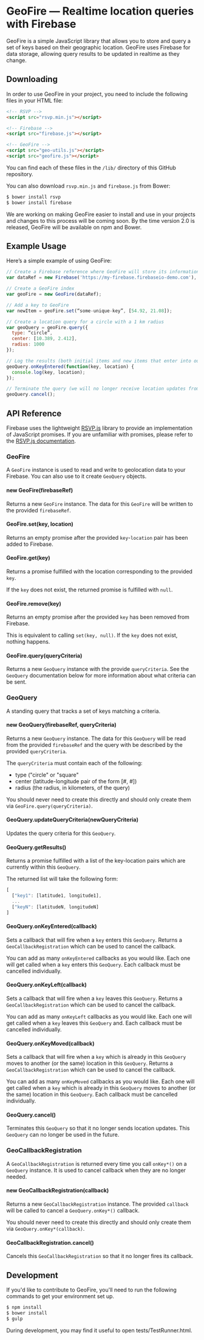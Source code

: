 # GeoFire — Realtime location queries with Firebase

GeoFire is a simple JavaScript library that allows you to store and query a set
of keys based on their geographic location. GeoFire uses Firebase for data
storage, allowing query results to be updated in realtime as they change.

## Downloading

In order to use GeoFire in your project, you need to include the following files in your HTML file:

```html
<!-- RSVP -->
<script src="rsvp.min.js"></script>

<!-- Firebase -->
<script src="firebase.js"></script>

<!-- GeoFire -->
<script src="geo-utils.js"></script>
<script src="geofire.js"></script>
```

You can find each of these files in the `/lib/` directory of this GitHub repository.

You can also download `rsvp.min.js` and `firebase.js` from Bower:

```bash
$ bower install rsvp
$ bower install firebase
```

We are working on making GeoFire easier to install and use in your projects and changes to this process will be coming soon. By the time version 2.0 is released, GeoFire will be available on npm and Bower.

## Example Usage

Here’s a simple example of using GeoFire:

```JavaScript
// Create a Firebase reference where GeoFire will store its information
var dataRef = new Firebase('https://my-firebase.firebaseio-demo.com'),

// Create a GeoFire index
var geoFire = new GeoFire(dataRef);

// Add a key to GeoFire
var newItem = geoFire.set(“some-unique-key”, [54.92, 21.08]);

// Create a location query for a circle with a 1 km radius
var geoQuery = geoFire.query({
  type: “circle”,
  center: [10.389, 2.412],
  radius: 1000
});

// Log the results (both initial items and new items that enter into our query)
geoQuery.onKeyEntered(function(key, location) {
  console.log(key, location);
});

// Terminate the query (we will no longer receive location updates from the server for this query)
geoQuery.cancel();
```

## API Reference

Firebase uses the lightweight [RSVP.js](https://github.com/tildeio/rsvp.js/) library to provide an implementation of JavaScript promises. If you are unfamiliar with promises, please refer to the [RSVP.js documentation](https://github.com/tildeio/rsvp.js/).

### GeoFire

A `GeoFire` instance is used to read and write to geolocation data to your Firebase. You can also use to it create `GeoQuery` objects.

#### new GeoFire(firebaseRef)

Returns a new `GeoFire` instance. The data for this `GeoFire` will be written to the provided `firebaseRef`.

#### GeoFire.set(key, location)

Returns an empty promise after the provided `key`-`location` pair has been added to Firebase.

#### GeoFire.get(key)

Returns a promise fulfilled with the location corresponding to the provided `key`.

If the `key` does not exist, the returned promise is fulfilled with `null`.

#### GeoFire.remove(key)

Returns an empty promise after the provided `key` has been removed from Firebase.

This is equivalent to calling `set(key, null)`. If the `key` does not exist, nothing happens.

#### GeoFire.query(queryCriteria)

Returns a new `GeoQuery` instance with the provide `queryCriteria`. See the `GeoQuery` documentation below for more information about what criteria can be sent.

### GeoQuery

A standing query that tracks a set of keys matching a criteria.

#### new GeoQuery(firebaseRef, queryCriteria)

Returns a new `GeoQuery` instance. The data for this `GeoQuery` will be read from the provided `firebaseRef` and the query with be described by the provided `queryCriteria`.

The `queryCriteria` must contain each of the following:

* type ("circle" or "square"
* center (latitude-longitude pair of the form [#, #])
* radius (the radius, in kilometers, of the query)

You should never need to create this directly and should only create them via `GeoFire.query(queryCriteria)`.

#### GeoQuery.updateQueryCriteria(newQueryCriteria)

Updates the query criteria for this `GeoQuery`.

#### GeoQuery.getResults()

Returns a promise fulfilled with a list of the key-location pairs which are currently within this `GeoQuery`.

The returned list will take the following form:

```JavaScript
[
  ["key1": [latitude1, longitude1],
  ...
  ["keyN": [latitudeN, longitudeN]
]
```

#### GeoQuery.onKeyEntered(callback)

Sets a callback that will fire when a `key` enters this `GeoQuery`. Returns a `GeoCallbackRegistration` which can be used to cancel the callback.

You can add as many `onKeyEntered` callbacks as you would like. Each one will get called when a `key` enters this `GeoQuery`. Each callback must be cancelled individually.

#### GeoQuery.onKeyLeft(callback)

Sets a callback that will fire when a `key` leaves this `GeoQuery`. Returns a `GeoCallbackRegistration` which can be used to cancel the callback.

You can add as many `onKeyLeft` callbacks as you would like. Each one will get called when a `key` leaves this `GeoQuery` and. Each callback must be cancelled individually.

#### GeoQuery.onKeyMoved(callback)

Sets a callback that will fire when a `key` which is already in this `GeoQuery` moves to another (or the same) location in this `GeoQuery`. Returns a `GeoCallbackRegistration` which can be used to cancel the callback.

You can add as many `onKeyMoved` callbacks as you would like. Each one will get called when a `key` which is already in this `GeoQuery` moves to another (or the same) location in this `GeoQuery`. Each callback must be cancelled individually.

#### GeoQuery.cancel()

Terminates this `GeoQuery` so that it no longer sends location updates. This `GeoQuery` can no longer be used in the future.

### GeoCallbackRegistration

A `GeoCallbackRegistration` is returned every time you call `onKey*()` on a `GeoQuery` instance. It is used to cancel callback when they are no longer needed.

#### new GeoCallbackRegistration(callback)

Returns a new `GeoCallbackRegistration` instance. The provided `callback` will be called to cancel a `GeoQuery.onKey*()` callback.

You should never need to create this directly and should only create them via `GeoQuery.onKey*(callback)`.

#### GeoCallbackRegistration.cancel()

Cancels this `GeoCallbackRegistration` so that it no longer fires its callback.

## Development

If you'd like to contribute to GeoFire, you'll need to run the following
commands to get your environment set up.

```bash
$ npm install
$ bower install
$ gulp
```

During development, you may find it useful to open tests/TestRunner.html.